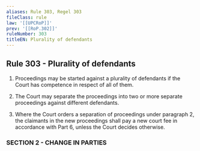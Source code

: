 ```yaml
---
aliases: Rule 303, Regel 303
fileClass: rule
law: '[[UPCRoP]]'
prev: '[[RoP.302]]'
ruleNumber: 303
titleEN: Plurality of defendants
---
```


## Rule 303 - Plurality of defendants

1. Proceedings may be started against a plurality of defendants if the Court has competence in respect of all of them.  

2. The Court may separate the proceedings into two or more separate proceedings against different defendants.  

3. Where the Court orders a separation of proceedings under paragraph 2, the claimants in the new proceedings shall pay a new court fee in accordance with Part 6, unless the Court decides otherwise.   


### SECTION  2 - CHANGE IN PARTIES